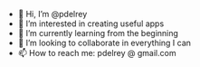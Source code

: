 - 👋 Hi, I’m @pdelrey
- 👀 I’m interested in creating useful apps
- 🌱 I’m currently learning from the beginning
- 💞️ I’m looking to collaborate in everything I can
- 📫 How to reach me: pdelrey @ gmail.com

<!---
pdelrey/pdelrey is a ✨ special ✨ repository because its `README.md` (this file) appears on your GitHub profile.
You can click the Preview link to take a look at your changes.
--->
